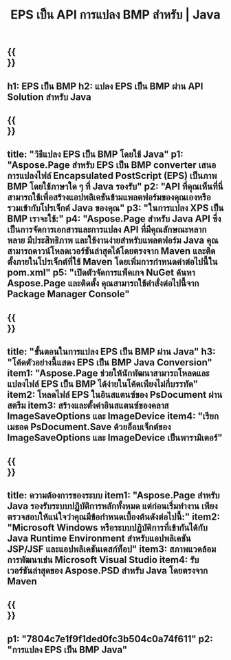 ﻿---
translation: true
template: /_templates/_conversion-child-java.md
title: EPS เป็น API การแปลง BMP สำหรับ | Java
url: /java/conversion/eps-to-bmp/
description: ตัวอย่างโค้ดการแปลง Java สำหรับรูปแบบ EPS เป็นไฟล์ BMP ใช้โค้ดตัวอย่างนี้เพื่อแปลง EPS เป็น BMP ภายในแอปพลิเคชันที่ใช้ Java บนเว็บหรือเดสก์ท็อป
informat: EPS
outformat: BMP
otherformats: XPS PS
---

{{<section banner>}}
---
h1: EPS เป็น BMP
h2: แปลง EPS เป็น BMP ผ่าน API Solution สำหรับ Java
---

{{<section overview>}}
---
title: "วิธีแปลง EPS เป็น BMP โดยใช้ Java"
p1: "Aspose.Page สำหรับ EPS เป็น BMP converter เสนอการแปลงไฟล์ Encapsulated PostScript (EPS) เป็นภาพ BMP โดยใช้ภาษาใด ๆ ที่ Java รองรับ"
p2: "API ที่คุณเห็นที่นี่สามารถใช้เพื่อสร้างแอปพลิเคชันข้ามแพลตฟอร์มของคุณเองหรือรวมเข้ากับโปรเจ็กต์ Java ของคุณ"
p3: "ในการแปลง XPS เป็น BMP เราจะใช้:"
p4: "Aspose.Page สำหรับ Java API ซึ่งเป็นการจัดการเอกสารและการแปลง API ที่มีคุณลักษณะหลากหลาย มีประสิทธิภาพ และใช้งานง่ายสำหรับแพลตฟอร์ม Java คุณสามารถดาวน์โหลดเวอร์ชันล่าสุดได้โดยตรงจาก Maven และติดตั้งภายในโปรเจ็กต์ที่ใช้ Maven โดยเพิ่มการกำหนดค่าต่อไปนี้ใน pom.xml"
p5: "เปิดตัวจัดการแพ็คเกจ NuGet ค้นหา Aspose.Page และติดตั้ง คุณสามารถใช้คำสั่งต่อไปนี้จาก Package Manager Console"
---

{{<section feature1>}}
---
title: "ขั้นตอนในการแปลง EPS เป็น BMP ผ่าน Java"
h3: "โค้ดตัวอย่างนี้แสดง EPS เป็น BMP Java Conversion"
item1: "Aspose.Page ช่วยให้นักพัฒนาสามารถโหลดและแปลงไฟล์ EPS เป็น BMP ได้ง่ายในโค้ดเพียงไม่กี่บรรทัด"
item2: โหลดไฟล์ EPS ในอินสแตนซ์ของ PsDocument ผ่านสตรีม
item3: สร้างและตั้งค่าอินสแตนซ์ของคลาส ImageSaveOptions และ ImageDevice
item4: "เรียกเมธอด PsDocument.Save ด้วยอ็อบเจ็กต์ของ ImageSaveOptions และ ImageDevice เป็นพารามิเตอร์"
---

{{<section feature2>}}
---
title: ความต้องการของระบบ
item1: "Aspose.Page สำหรับ Java รองรับระบบปฏิบัติการหลักทั้งหมด แต่ก่อนเริ่มทำงาน เพียงตรวจสอบให้แน่ใจว่าคุณมีข้อกำหนดเบื้องต้นดังต่อไปนี้:"
item2: "Microsoft Windows หรือระบบปฏิบัติการที่เข้ากันได้กับ Java Runtime Environment สำหรับแอปพลิเคชัน JSP/JSF และแอปพลิเคชันเดสก์ท็อป"
item3: สภาพแวดล้อมการพัฒนาเช่น Microsoft Visual Studio
item4: รับเวอร์ชันล่าสุดของ Aspose.PSD สำหรับ Java โดยตรงจาก Maven
---

{{<section gist>}}
---
p1: "7804c7e1f9f1ded0fc3b504c0a74f611"
p2: "การแปลง EPS เป็น BMP Java"
---

